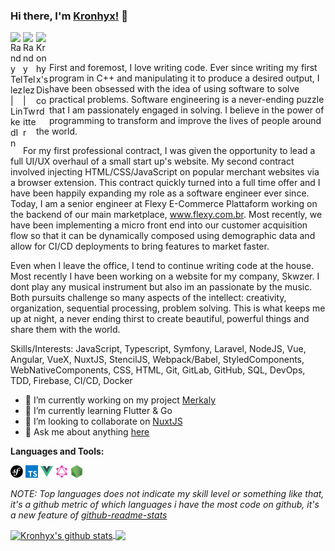 ### Hi there, I'm [Kronhyx!](https://kronhyx.github.io) 👋

<a href="https://linkedin.com/in/kronhyx">
  
  <img align="left" alt="Randy Tellez | LinkedIn" width="20px" src="https://www.flaticon.com/svg/static/icons/svg/174/174857.svg" />
</a>
<a href="https://twitter.com/kronhyx">
  <img align="left" alt="Randy Tellez | Twitter" width="21px" src="https://www.flaticon.com/svg/static/icons/svg/124/124021.svg" />
</a>
<a href="https://facebook.com/kronhyx">
  <img align="left" alt="Kronhyx's Discord" width="21px" src="https://www.flaticon.com/svg/static/icons/svg/733/733547.svg" />
</a>

<br />
<br />

First and foremost, I love writing code. Ever since writing my first program in C++ and manipulating it to produce a desired output, I have been obsessed with the idea of using software to solve practical problems. Software engineering is a never-ending puzzle that I am passionately engaged in solving. I believe in the power of programming to transform and improve the lives of people around the world.

For my first professional contract, I was given the opportunity to lead a full UI/UX overhaul of a small start up's website. My second contract involved injecting HTML/CSS/JavaScript on popular merchant websites via a browser extension. This contract quickly turned into a full time offer and I have been happily expanding my role as a software engineer ever since. Today, I am a senior engineer at Flexy E-Commerce Plattaform working on the backend of our main marketplace, www.flexy.com.br. Most recently, we have been implementing a micro front end into our customer acquisition flow so that it can be dynamically composed using demographic data and allow for CI/CD deployments to bring features to market faster.

Even when I leave the office, I tend to continue writing code at the house. Most recently I have been working on a website for my company, Skwzer. I dont play any musical instrument but also im an passionate by the music. Both pursuits challenge so many aspects of the intellect: creativity, organization, sequential processing, problem solving. This is what keeps me up at night, a never ending thirst to create beautiful, powerful things and share them with the world.

Skills/Interests: JavaScript, Typescript, Symfony, Laravel, NodeJS, Vue, Angular, VueX, NuxtJS, StencilJS, Webpack/Babel, StyledComponents, WebNativeComponents, CSS, HTML, Git, GitLab, GitHub, SQL, DevOps, TDD, Firebase, CI/CD, Docker 

- 🔭 I’m currently working on my project [Merkaly](https://github.com/sk-merkaly)
- 🌱 I’m currently learning Flutter & Go
- 👯 I’m looking to collaborate on [NuxtJS](https://github.com/nuxt/nuxt.js)
- 💬 Ask me about anything [here](https://github.com/kronhyx/kronhyx/issues)

**Languages and Tools:**  

<code><img height="20" src="https://raw.githubusercontent.com/github/explore/80688e429a7d4ef2fca1e82350fe8e3517d3494d/topics/symfony/symfony.png"></code>
<code><img height="20" src="https://raw.githubusercontent.com/github/explore/80688e429a7d4ef2fca1e82350fe8e3517d3494d/topics/typescript/typescript.png"></code>
<code><img height="20" src="https://raw.githubusercontent.com/github/explore/80688e429a7d4ef2fca1e82350fe8e3517d3494d/topics/vue/vue.png"></code>
<code><img height="20" src="https://raw.githubusercontent.com/github/explore/5c058a388828bb5fde0bcafd4bc867b5bb3f26f3/topics/graphql/graphql.png"></code>
<code><img height="20" src="https://raw.githubusercontent.com/github/explore/80688e429a7d4ef2fca1e82350fe8e3517d3494d/topics/nodejs/nodejs.png"></code>    


*NOTE: Top languages does not indicate my skill level or something like that, it's a github metric of which languages i have the most code on github, it's a new feature of [github-readme-stats](https://github.com/anuraghazra/github-readme-stats)*


<a href="#">
  <img align="center" src="https://github-readme-stats.vercel.app/api?username=kronhyx&show_icons=true&include_all_commits=true" alt="Kronhyx's github stats" />
</a>
<a href="#">
  <!-- Change the `github-readme-stats.vercel.app` to `github-readme-stats.vercel.app`  -->
  <img align="center" src="https://github-readme-stats.vercel.app/api/top-langs/?username=kronhyx&layout=compact" />
</a>
